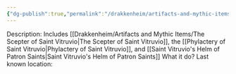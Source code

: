```yaml
---
{"dg-publish":true,"permalink":"/drakkenheim/artifacts-and-mythic-items/the-relics-of-saint-vitruvio/","tags":["artifact_Drakk"]}
---
```


Description: Includes [[Drakkenheim/Artifacts and Mythic Items/The Scepter of Saint Vitruvio\|The Scepter of Saint Vitruvio]], the [[Phylactery of Saint Vitruvio\|Phylactery of Saint Vitruvio]], and [[Saint Vitruvio's Helm of Patron Saints\|Saint Vitruvio's Helm of Patron Saints]]
What it do?
Last known location:
